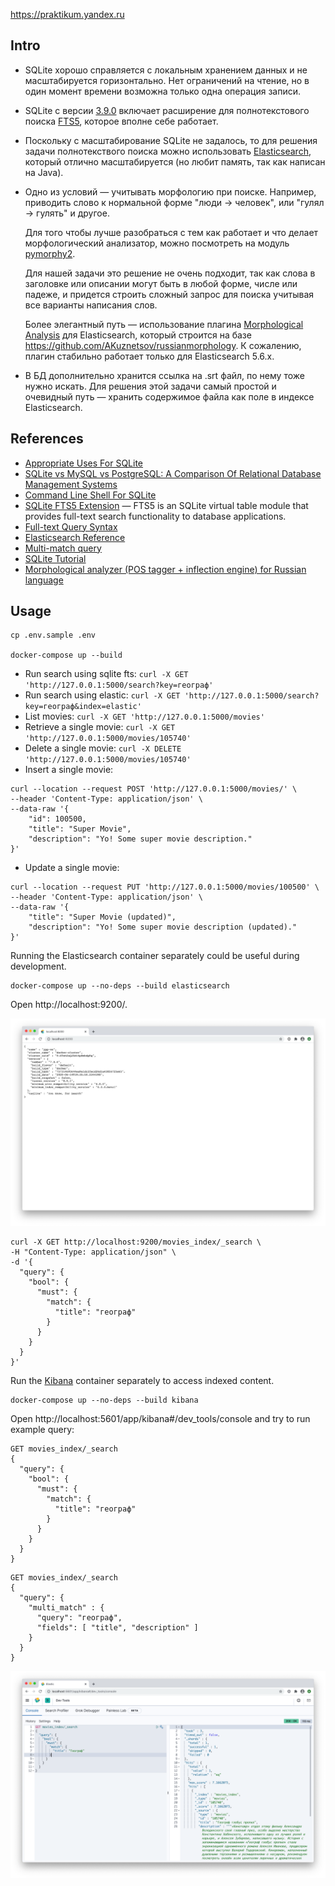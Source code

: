 https://praktikum.yandex.ru

## Intro

* SQLite хорошо справляется с локальным хранением данных и не масштабируется горизонтально. Нет ограничений на чтение, 
но в один момент времени возможна только одна операция записи.
* SQLite с версии [3.9.0](https://www.sqlite.org/releaselog/3_9_0.html) включает расширение для полнотекстового поиска [FTS5](https://www.sqlite.org/fts5.html),
которое вполне себе работает.
* Поскольку с масштабирование SQLite не задалось, то для решения задачи полнотекствого поиска можно использовать [Elasticsearch](https://www.elastic.co/elasticsearch/),
который отлично масштабируется (но любит память, так как написан на Java). 
* Одно из условий — учитывать морфологию при поиске. Например, приводить слово к нормальной форме "люди -> человек", 
или "гулял -> гулять" и другое.
    
    Для того чтобы лучше разобраться с тем как работает и что делает морфологический анализатор, 
можно посмотреть на модуль [pymorphy2](https://github.com/kmike/pymorphy2).

    Для нашей задачи это решение не очень подходит, так как слова в заголовке или описании могут быть в любой форме, числе или падеже, 
и придется строить сложный запрос для поиска учитывая все варианты написания слов.

    Более элегантный путь — использование плагина [Morphological Analysis](https://github.com/imotov/elasticsearch-analysis-morphology) для Elasticsearch, 
который строится на базе https://github.com/AKuznetsov/russianmorphology. К сожалению, плагин стабильно работает только для Elasticsearch 5.6.x.
* В БД дополнительно хранится ссылка на .srt файл, по нему тоже нужно искать. Для решения этой задачи самый простой и очевидный путь — 
хранить содержимое файла как поле в индексе Elasticsearch.

## References

* [Appropriate Uses For SQLite](https://www.sqlite.org/whentouse.html)
* [SQLite vs MySQL vs PostgreSQL: A Comparison Of Relational Database Management Systems](https://www.digitalocean.com/community/tutorials/sqlite-vs-mysql-vs-postgresql-a-comparison-of-relational-database-management-systems)
* [Command Line Shell For SQLite](https://sqlite.org/cli.html)
* [SQLite FTS5 Extension](https://www.sqlite.org/fts5.html) — FTS5 is an SQLite virtual table module that provides full-text search functionality to database applications.
* [Full-text Query Syntax](https://www.sqlite.org/fts5.html#full_text_query_syntax)
* [Elasticsearch Reference](https://www.elastic.co/guide/en/elasticsearch/reference/current/index.html)
* [Multi-match query](https://www.elastic.co/guide/en/elasticsearch/reference/current/query-dsl-multi-match-query.html)
* [SQLite Tutorial](https://www.sqlitetutorial.net)
* [Morphological analyzer (POS tagger + inflection engine) for Russian language](https://github.com/kmike/pymorphy2)

## Usage

```
cp .env.sample .env

docker-compose up --build
```

* Run search using sqlite fts: `curl -X GET 'http://127.0.0.1:5000/search?key=географ'`
* Run search using elastic: `curl -X GET 'http://127.0.0.1:5000/search?key=географ&index=elastic'`
* List movies: `curl -X GET 'http://127.0.0.1:5000/movies'`
* Retrieve a single movie: `curl -X GET 'http://127.0.0.1:5000/movies/105740'`
* Delete a single movie: `curl -X DELETE 'http://127.0.0.1:5000/movies/105740'`
* Insert a single movie:
```
curl --location --request POST 'http://127.0.0.1:5000/movies/' \
--header 'Content-Type: application/json' \
--data-raw '{
    "id": 100500,
    "title": "Super Movie",
    "description": "Yo! Some super movie description."
}'
```
* Update a single movie:
```
curl --location --request PUT 'http://127.0.0.1:5000/movies/100500' \
--header 'Content-Type: application/json' \
--data-raw '{
    "title": "Super Movie (updated)",
    "description": "Yo! Some super movie description (updated)."
}'
```

Running the Elasticsearch container separately could be useful during development.

```
docker-compose up --no-deps --build elasticsearch
```

Open http://localhost:9200/.

![elasticsearch_screenshot]

```
curl -X GET http://localhost:9200/movies_index/_search \
-H "Content-Type: application/json" \
-d '{
  "query": {
    "bool": {
      "must": {
        "match": {
          "title": "географ"
        }
      }
    }
  }
}'
```

Run the [Kibana](https://www.elastic.co/kibana) container separately to access indexed content.

```
docker-compose up --no-deps --build kibana
```

Open http://localhost:5601/app/kibana#/dev_tools/console and try to run example query:

```
GET movies_index/_search
{
  "query": {
    "bool": {
      "must": {
        "match": {
          "title": "географ"
        }
      }
    }
  }
}
```

```
GET movies_index/_search
{
  "query": {
    "multi_match" : {
      "query": "географ", 
      "fields": [ "title", "description" ] 
    }
  }
}
```

![kibana_screenshot]

[elasticsearch_screenshot]: common/elasticsearch.png
[kibana_screenshot]: common/kibana.png
